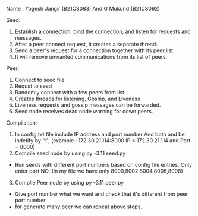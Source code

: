 Name : Yogesh Jangir (B21CS083) And G Mukund (B21CS092)

Seed:
1. Establish a connection, bind the connection, and listen for requests and messages.
2. After a peer connect request, it creates a separate thread.
3. Send a peer's request for a connection together with its peer list.
4. It will remove unwanted communications from its list of peers.

Peer:
1. Connect to seed file
2. Requst to seed
3. Randomly connect with a few peers from list
4. Creates threads for listening, Goship, and Liveness
5. Liveness requests and gossip messages can be forwarded.
6. Seed node receives dead node warning for down peers.

Compilation:
1. In config.txt file include IP address and port number And both and be indetify by ":", (example : 172.30.21.114:8000 IP = 172.30.21.114 and Port = 8000)
2. Compile seed node by using py -3.11 seed.py
- Run seeds with different port numbers based on config file entries. Only enter port NO. (In my file we have only 8000,8002,8004,8006,8008)
3. Complie Peer node by using py -3.11 peer.py
- Give port number what we want and check that it's different from peer port number.
- for generate many peer we can repeat above steps.

